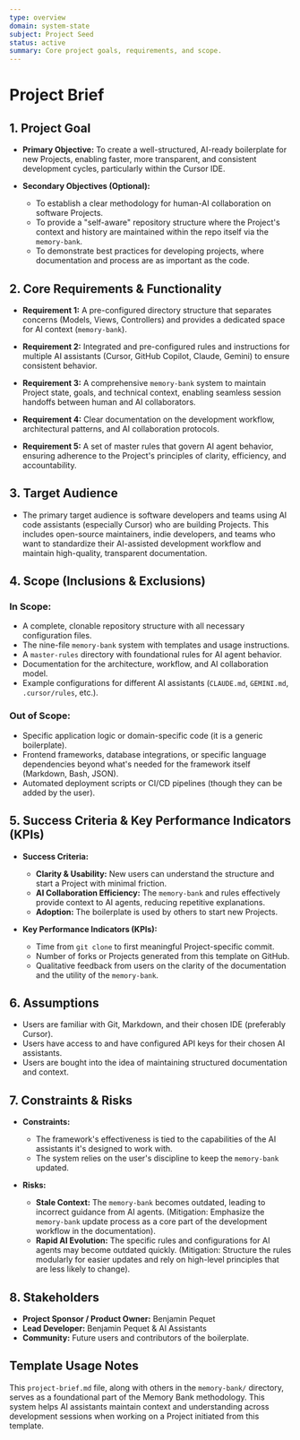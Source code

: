 ```yaml
---
type: overview
domain: system-state
subject: Project Seed
status: active
summary: Core project goals, requirements, and scope.
---
```

# Project Brief

## 1. Project Goal

*   **Primary Objective:** To create a well-structured, AI-ready boilerplate for new Projects, enabling faster, more transparent, and consistent development cycles, particularly within the Cursor IDE.

*   **Secondary Objectives (Optional):**
    *   To establish a clear methodology for human-AI collaboration on software Projects.
    *   To provide a "self-aware" repository structure where the Project's context and history are maintained within the repo itself via the `memory-bank`.
    *   To demonstrate best practices for developing projects, where documentation and process are as important as the code.

## 2. Core Requirements & Functionality

*   **Requirement 1:** A pre-configured directory structure that separates concerns (Models, Views, Controllers) and provides a dedicated space for AI context (`memory-bank`).

*   **Requirement 2:** Integrated and pre-configured rules and instructions for multiple AI assistants (Cursor, GitHub Copilot, Claude, Gemini) to ensure consistent behavior.

*   **Requirement 3:** A comprehensive `memory-bank` system to maintain Project state, goals, and technical context, enabling seamless session handoffs between human and AI collaborators.

*   **Requirement 4:** Clear documentation on the development workflow, architectural patterns, and AI collaboration protocols.

*   **Requirement 5:** A set of master rules that govern AI agent behavior, ensuring adherence to the Project's principles of clarity, efficiency, and accountability.

## 3. Target Audience

*   The primary target audience is software developers and teams using AI code assistants (especially Cursor) who are building Projects. This includes open-source maintainers, indie developers, and teams who want to standardize their AI-assisted development workflow and maintain high-quality, transparent documentation.

## 4. Scope (Inclusions & Exclusions)

### In Scope:

*   A complete, clonable repository structure with all necessary configuration files.
*   The nine-file `memory-bank` system with templates and usage instructions.
*   A `master-rules` directory with foundational rules for AI agent behavior.
*   Documentation for the architecture, workflow, and AI collaboration model.
*   Example configurations for different AI assistants (`CLAUDE.md`, `GEMINI.md`, `.cursor/rules`, etc.).

### Out of Scope:

*   Specific application logic or domain-specific code (it is a generic boilerplate).
*   Frontend frameworks, database integrations, or specific language dependencies beyond what's needed for the framework itself (Markdown, Bash, JSON).
*   Automated deployment scripts or CI/CD pipelines (though they can be added by the user).

## 5. Success Criteria & Key Performance Indicators (KPIs)

*   **Success Criteria:**
    *   **Clarity & Usability:** New users can understand the structure and start a Project with minimal friction.
    *   **AI Collaboration Efficiency:** The `memory-bank` and rules effectively provide context to AI agents, reducing repetitive explanations.
    *   **Adoption:** The boilerplate is used by others to start new Projects.

*   **Key Performance Indicators (KPIs):**
    *   Time from `git clone` to first meaningful Project-specific commit.
    *   Number of forks or Projects generated from this template on GitHub.
    *   Qualitative feedback from users on the clarity of the documentation and the utility of the `memory-bank`.

## 6. Assumptions

*   Users are familiar with Git, Markdown, and their chosen IDE (preferably Cursor).
*   Users have access to and have configured API keys for their chosen AI assistants.
*   Users are bought into the idea of maintaining structured documentation and context.

## 7. Constraints & Risks

*   **Constraints:**
    *   The framework's effectiveness is tied to the capabilities of the AI assistants it's designed to work with.
    *   The system relies on the user's discipline to keep the `memory-bank` updated.

*   **Risks:**
    *   **Stale Context:** The `memory-bank` becomes outdated, leading to incorrect guidance from AI agents. (Mitigation: Emphasize the `memory-bank` update process as a core part of the development workflow in the documentation).
    *   **Rapid AI Evolution:** The specific rules and configurations for AI agents may become outdated quickly. (Mitigation: Structure the rules modularly for easier updates and rely on high-level principles that are less likely to change).

## 8. Stakeholders

*   **Project Sponsor / Product Owner:** Benjamin Pequet
*   **Lead Developer:** Benjamin Pequet & AI Assistants
*   **Community:** Future users and contributors of the boilerplate.
    
## Template Usage Notes

This `project-brief.md` file, along with others in the `memory-bank/` directory, serves as a foundational part of the Memory Bank methodology. This system helps AI assistants maintain context and understanding across development sessions when working on a Project initiated from this template.


